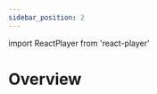 ```yaml
---
sidebar_position: 2
---
```


import ReactPlayer from 'react-player'

# Overview

<ReactPlayer playing controls url='https://fedml.ai/video/launch.mp4' width="100%" height="528px"/>

